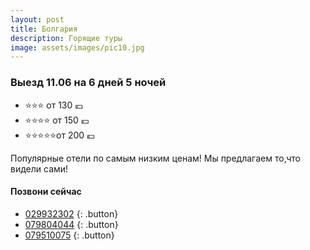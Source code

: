 ```yaml
---
layout: post
title: Болгария
description: Горящие туры
image: assets/images/pic10.jpg
---
```


 ### Выезд 11.06 на 6 дней 5 ночей

- :star::star::star: от 130 :euro:
- :star::star::star::star: от 150 :euro:
- :star::star::star::star::star:от 200 :euro:

Популярные отели по самым низким ценам!
Мы предлагаем то,что видели сами!

#### Позвони сейчас
 - [029932302](tel:+37329932302) {: .button}
 - [079804044](tel:+37379804044) {: .button}
 - [079510075](tel:+079510075) {: .button}
